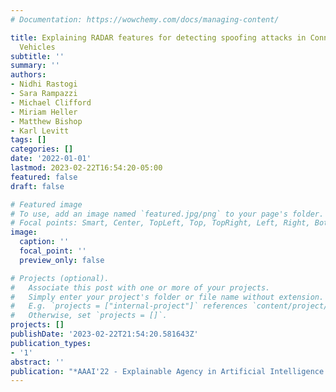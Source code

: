 ```yaml
---
# Documentation: https://wowchemy.com/docs/managing-content/

title: Explaining RADAR features for detecting spoofing attacks in Connected Autonomous
  Vehicles
subtitle: ''
summary: ''
authors:
- Nidhi Rastogi
- Sara Rampazzi
- Michael Clifford
- Miriam Heller
- Matthew Bishop
- Karl Levitt
tags: []
categories: []
date: '2022-01-01'
lastmod: 2023-02-22T16:54:20-05:00
featured: false
draft: false

# Featured image
# To use, add an image named `featured.jpg/png` to your page's folder.
# Focal points: Smart, Center, TopLeft, Top, TopRight, Left, Right, BottomLeft, Bottom, BottomRight.
image:
  caption: ''
  focal_point: ''
  preview_only: false

# Projects (optional).
#   Associate this post with one or more of your projects.
#   Simply enter your project's folder or file name without extension.
#   E.g. `projects = ["internal-project"]` references `content/project/deep-learning/index.md`.
#   Otherwise, set `projects = []`.
projects: []
publishDate: '2023-02-22T21:54:20.581643Z'
publication_types:
- '1'
abstract: ''
publication: "*AAAI'22 - Explainable Agency in Artificial Intelligence 2022*"
---
```

